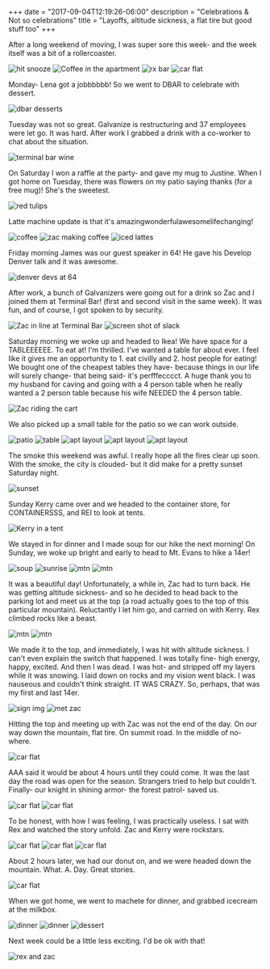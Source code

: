 +++
date = "2017-09-04T12:19:26-06:00"
description = "Celebrations & Not so celebrations"
title = "Layoffs, altitude sickness, a flat tire but good stuff too"
+++
<!-- +++
+++
categories = ["Denver"]
date = "2017-05-07"
description = "Five weeks on, one week off!"
draft = true
title = "IT'S BREAK WEEK"
featured = "http://assets.mihshhehl.com/2017_05_07-w-rain.jpg"
featuredpath = ""
type = "post"
+++ -->

<!--
sun- rei
mon- evans, machete, ic,

 -->

After a long weekend of moving, I was super sore this week- and the week itself was a bit of a rollercoaster.

![hit snooze](http://assets.mihshhehl.com/2017-09-04_04.jpg)
![Coffee in the apartment](http://assets.mihshhehl.com/2017-09-04-monday.jpg)
![rx bar](http://assets.mihshhehl.com/2017-09-04_05.jpg)
![car flat](http://assets.mihshhehl.com/2017-09-04_08.jpg)

Monday- Lena got a jobbbbbb! So we went to DBAR to celebrate with dessert.

![dbar desserts](http://assets.mihshhehl.com/2017-09-04_03.jpg)

Tuesday was not so great. Galvanize is restructuring and 37 employees were let go. It was hard. After work I grabbed a drink with a co-worker to chat about the situation.

![terminal bar wine](http://assets.mihshhehl.com/2017-09-04_07.jpg)

On Saturday I won a raffle at the party- and gave my mug to Justine. When I got home on Tuesday, there was flowers on my patio saying thanks (for a free mug)! She's the sweetest.

![red tulips](http://assets.mihshhehl.com/2017-09-04_06.jpg)

Latte machine update is that it's amazingwonderfulawesomelifechanging!

![coffee](http://assets.mihshhehl.com/2017-09-04_09.jpg)
![zac making coffee](http://assets.mihshhehl.com/2017-09-04_19.jpg)
![iced lattes](http://assets.mihshhehl.com/2017-09-04_13.jpg)

Friday morning James was our guest speaker in 64! He gave his Develop Denver talk and it was awesome.

![denver devs at 64](http://assets.mihshhehl.com/2017-09-04_29.jpg)

After work, a bunch of Galvanizers were going out for a drink so Zac and I joined them at Terminal Bar! (first and second visit in the same week). It was fun, and of course, I got spoken to by security.

![Zac in line at Terminal Bar](http://assets.mihshhehl.com/2017-09-04_11.jpg)
![screen shot of slack](http://assets.mihshhehl.com/2017-09-04_pb.jpg)

Saturday morning we woke up and headed to Ikea! We have space for a TABLEEEEEE. To eat at! I'm thrilled. I've wanted a table for about ever. I feel like it gives me an opportunity to 1. eat civilly and 2. host people for eating! We bought one of the cheapest tables they have- because things in our life will surely change- that being said- it's perfffecccct. A huge thank you to my husband for caving and going with a 4 person table when he really wanted a 2 person table because his wife NEEDED the 4 person table.

![Zac riding the cart](http://assets.mihshhehl.com/2017-09-04_12.jpg)

We also picked up a small table for the patio so we can work outside.

![patio](http://assets.mihshhehl.com/2017-09-04_18.jpg)
![table](http://assets.mihshhehl.com/2017-09-04_16.jpg)
![apt layout](http://assets.mihshhehl.com/2017-09-04_15.jpg)
![apt layout](http://assets.mihshhehl.com/2017-09-04_17.jpg)
![apt layout](http://assets.mihshhehl.com/2017-09-04_18.jpg)

The smoke this weekend was awful. I really hope all the fires clear up soon. With the smoke, the city is clouded- but it did make for a pretty sunset Saturday night.

![sunset](http://assets.mihshhehl.com/2017-09-04_14.jpg)

Sunday Kerry came over and we headed to the container store, for CONTAINERSSS, and REI to look at tents.

![Kerry in a tent](http://assets.mihshhehl.com/2017-09-04_20.jpg)

We stayed in for dinner and I made soup for our hike the next morning! On Sunday, we woke up bright and early to head to Mt. Evans to hike a 14er!

![soup](http://assets.mihshhehl.com/2017-09-04_21.jpg)
![sunrise](http://assets.mihshhehl.com/2017-09-04_00.jpg)
![mtn](http://assets.mihshhehl.com/2017-09-04_22.jpg)
![mtn](http://assets.mihshhehl.com/2017-09-04_23.jpg)

It was a beautiful day! Unfortunately, a while in, Zac had to turn back. He was getting altitude sickness- and so he decided to head back to the parking lot and meet us at the top (a road actually goes to the top of this particular mountain). Reluctantly I let him go, and carried on with Kerry. Rex climbed rocks like a beast.

![mtn](http://assets.mihshhehl.com/2017-09-04_24.jpg)
![mtn](http://assets.mihshhehl.com/2017-09-04_25.jpg)

We made it to the top, and immediately, I was hit with altitude sickness. I can't even explain the switch that happened. I was totally fine- high energy, happy, excited. And then I was dead. I was hot- and stripped off my layers while it was snowing. I laid down on rocks and my vision went black. I was nauseous and couldn't think straight. IT WAS CRAZY. So, perhaps, that was my first and last 14er.

![sign img](http://assets.mihshhehl.com/2017-09-04_01.jpg)
![met zac](http://assets.mihshhehl.com/2017-09-04-car03.jpg)

Hitting the top and meeting up with Zac was not the end of the day.
On our way down the mountain, flat tire.
On summit road.
In the middle of no-where.

![car flat](http://assets.mihshhehl.com/2017-09-04-car01.jpg)

AAA said it would be about 4 hours until they could come.
It was the last day the road was open for the season.
Strangers tried to help but couldn't.
Finally- our knight in shining armor- the forest patrol- saved us.


![car flat](http://assets.mihshhehl.com/2017-09-04-car02.jpg)
![car flat](http://assets.mihshhehl.com/2017-09-04-car04.jpg)

To be honest, with how I was feeling, I was practically useless. I sat with Rex and watched the story unfold. Zac and Kerry were rockstars.

![car flat](http://assets.mihshhehl.com/2017-09-04-car05.jpg)
![car flat](http://assets.mihshhehl.com/2017-09-04-car06.jpg)
![car flat](http://assets.mihshhehl.com/2017-09-04-car07.jpg)

About 2 hours later, we had our donut on, and we were headed down the mountain. What. A. Day. Great stories.

![car flat](http://assets.mihshhehl.com/2017-09-04-car00.jpg)

When we got home, we went to machete for dinner, and grabbed icecream at the milkbox.

![dinner](http://assets.mihshhehl.com/2017-09-04_27.jpg)
![dinner](http://assets.mihshhehl.com/2017-09-04_26.jpg)
![dessert](http://assets.mihshhehl.com/2017-09-04_28.jpg)

Next week could be a little less exciting. I'd be ok with that!

![rex and zac](http://assets.mihshhehl.com/2017-09-04_10.jpg)
